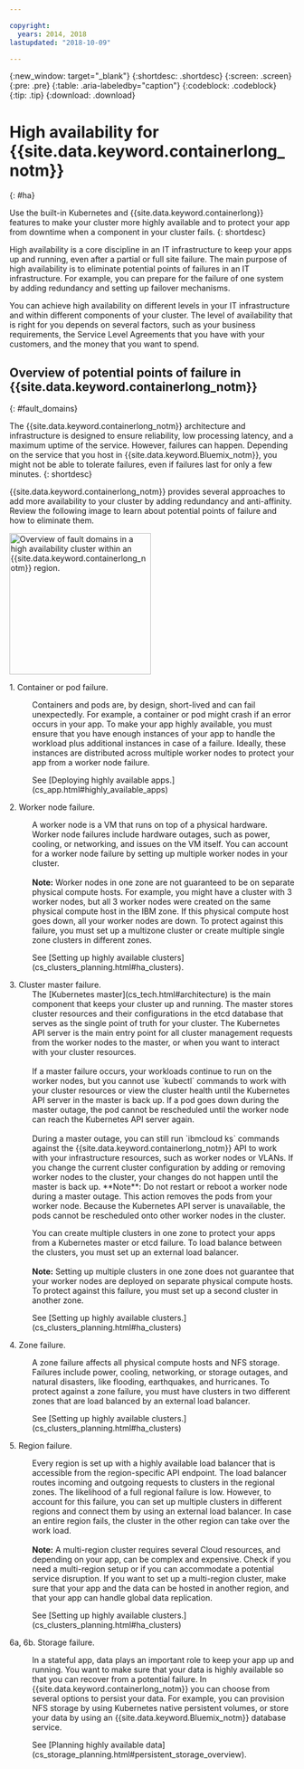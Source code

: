 ```yaml
---

copyright:
  years: 2014, 2018
lastupdated: "2018-10-09"

---
```


{:new_window: target="_blank"}
{:shortdesc: .shortdesc}
{:screen: .screen}
{:pre: .pre}
{:table: .aria-labeledby="caption"}
{:codeblock: .codeblock}
{:tip: .tip}
{:download: .download}




# High availability for {{site.data.keyword.containerlong_notm}}
{: #ha}

Use the built-in Kubernetes and {{site.data.keyword.containerlong}} features to make your cluster more highly available and to protect your app from downtime when a component in your cluster fails.
{: shortdesc}

High availability is a core discipline in an IT infrastructure to keep your apps up and running, even after a partial or full site failure. The main purpose of high availability is to eliminate potential points of failures in an IT infrastructure. For example, you can prepare for the failure of one system by adding redundancy and setting up failover mechanisms.

You can achieve high availability on different levels in your IT infrastructure and within different components of your cluster. The level of availability that is right for you depends on several factors, such as your business requirements, the Service Level Agreements that you have with your customers, and the money that you want to spend.

## Overview of potential points of failure in {{site.data.keyword.containerlong_notm}}
{: #fault_domains} 

The {{site.data.keyword.containerlong_notm}} architecture and infrastructure is designed to ensure reliability, low processing latency, and a maximum uptime of the service. However, failures can happen. Depending on the service that you host in {{site.data.keyword.Bluemix_notm}}, you might not be able to tolerate failures, even if failures last for only a few minutes.
{: shortdesc}

{{site.data.keyword.containerlong_notm}} provides several approaches to add more availability to your cluster by adding redundancy and anti-affinity. Review the following image to learn about potential points of failure and how to eliminate them.

<img src="images/cs_failure_ov.png" alt="Overview of fault domains in a high availability cluster within an {{site.data.keyword.containerlong_notm}} region." width="250" style="width:250px; border-style: none"/>

<dl>
<dt> 1. Container or pod failure.</dt>
  <dd><p>Containers and pods are, by design, short-lived and can fail unexpectedly. For example, a container or pod might crash if an error occurs in your app. To make your app highly available, you must ensure that you have enough instances of your app to handle the workload plus additional instances in case of a failure. Ideally, these instances are distributed across multiple worker nodes to protect your app from a worker node failure.</p>
  <p>See [Deploying highly available apps.](cs_app.html#highly_available_apps)</p></dd>
<dt> 2. Worker node failure.</dt>
  <dd><p>A worker node is a VM that runs on top of a physical hardware. Worker node failures include hardware outages, such as power, cooling, or networking, and issues on the VM itself. You can account for a worker node failure by setting up multiple worker nodes in your cluster. <br/><br/><strong>Note:</strong> Worker nodes in one zone are not guaranteed to be on separate physical compute hosts. For example, you might have a cluster with 3 worker nodes, but all 3 worker nodes were created on the same physical compute host in the IBM zone. If this physical compute host goes down, all your worker nodes are down. To protect against this failure, you must set up a multizone cluster or create multiple single zone clusters in different zones. 
  <p>See [Setting up highly available clusters](cs_clusters_planning.html#ha_clusters).</p></dd>
<dt> 3. Cluster master failure.</dt>
  <dd>The [Kubernetes master](cs_tech.html#architecture) is the main component that keeps your cluster up and running. The master stores cluster resources and their configurations in the etcd database that serves as the single point of truth for your cluster. The Kubernetes API server is the main entry point for all cluster management requests from the worker nodes to the master, or when you want to interact with your cluster resources.<br><br>If a master failure occurs, your workloads continue to run on the worker nodes, but you cannot use `kubectl` commands to work with your cluster resources or view the cluster health until the Kubernetes API server in the master is back up. If a pod goes down during the master outage, the pod cannot be rescheduled until the worker node can reach the Kubernetes API server again.<br><br>During a master outage, you can still run `ibmcloud ks` commands against the {{site.data.keyword.containerlong_notm}} API to work with your infrastructure resources, such as worker nodes or VLANs. If you change the current cluster configuration by adding or removing worker nodes to the cluster, your changes do not happen until the master is back up. **Note**: Do not restart or reboot a worker node during a master outage. This action removes the pods from your worker node. Because the Kubernetes API server is unavailable, the pods cannot be rescheduled onto other worker nodes in the cluster.
<p>You can create multiple clusters in one zone to protect your apps from a Kubernetes master or etcd failure. To load balance between the clusters, you must set up an external load balancer. <br/><br/><strong>Note:</strong> Setting up multiple clusters in one zone does not guarantee that your worker nodes are deployed on separate physical compute hosts. To protect against this failure, you must set up a second cluster in another zone.</p>
  <p>See [Setting up highly available clusters.](cs_clusters_planning.html#ha_clusters)</p></dd>
<dt> 4. Zone failure.</dt>
  <dd><p>A zone failure affects all physical compute hosts and NFS storage. Failures include power, cooling, networking, or storage outages, and natural disasters, like flooding, earthquakes, and hurricanes. To protect against a zone failure, you must have clusters in two different zones that are load balanced by an external load balancer.</p>
  <p>See [Setting up highly available clusters.](cs_clusters_planning.html#ha_clusters)</p></dd>    
<dt> 5. Region failure.</dt>
  <dd><p>Every region is set up with a highly available load balancer that is accessible from the region-specific API endpoint. The load balancer routes incoming and outgoing requests to clusters in the regional zones. The likelihood of a full regional failure is low. However, to account for this failure, you can set up multiple clusters in different regions and connect them by using an external load balancer. In case an entire region fails, the cluster in the other region can take over the work load. <br/><br/><strong>Note:</strong> A multi-region cluster requires several Cloud resources, and depending on your app, can be complex and expensive. Check if you need a multi-region setup or if you can accommodate a potential service disruption. If you want to set up a multi-region cluster, make sure that your app and the data can be hosted in another region, and that your app can handle global data replication.</p>
  <p>See [Setting up highly available clusters.](cs_clusters_planning.html#ha_clusters)</p></dd>   
<dt> 6a, 6b. Storage failure.</dt>
  <dd><p>In a stateful app, data plays an important role to keep your app up and running. You want to make sure that your data is highly available so that you can recover from a potential failure. In {{site.data.keyword.containerlong_notm}} you can choose from several options to persist your data. For example, you can provision NFS storage by using Kubernetes native persistent volumes, or store your data by using an {{site.data.keyword.Bluemix_notm}} database service.</p>
  <p>See [Planning highly available data](cs_storage_planning.html#persistent_storage_overview).</p></dd> 
</dl>
